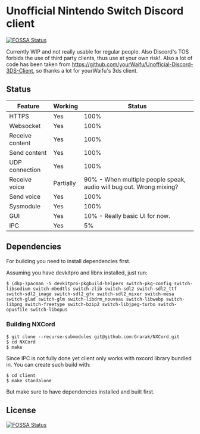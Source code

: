 # Unofficial Nintendo Switch Discord client
[![FOSSA Status](https://app.fossa.io/api/projects/git%2Bgithub.com%2FGrarak%2FNXCord.svg?type=shield)](https://app.fossa.io/projects/git%2Bgithub.com%2FGrarak%2FNXCord?ref=badge_shield)

Currently WIP and not really usable for regular people. Also Discord's TOS forbids the use of third party clients, thus use at your own risk!. Also a lot of code has been taken from https://github.com/yourWaifu/Unofficial-Discord-3DS-Client, so thanks a lot for yourWaifu's 3ds client.

## Status
| Feature         | Working   | Status                  |
|-----------------|-----------|-------------------------|
| HTTPS           | Yes       | 100%                    |
| Websocket       | Yes       | 100%                    |
| Receive content | Yes       | 100%                    |
| Send content    | Yes       | 100%                    |
| UDP connection  | Yes       | 100%                    |
| Receive voice   | Partially | 90% - When multiple people speak, audio will bug out. Wrong mixing? |
| Send voice      | Yes       | 100%                   |
| Sysmodule       | Yes       | 100%                   |
| GUI             | Yes       | 10% - Really basic UI for now. |
| IPC             | Yes       | 5%                     |

## Dependencies
For building you need to install dependencies first.

Assuming you have devkitpro and libnx installed, just run:
```
$ (dkp-)pacman -S devkitpro-pkgbuild-helpers switch-pkg-config switch-libsodium switch-mbedtls switch-zlib switch-sdl2 switch-sdl2_ttf switch-sdl2_image switch-sdl2_gfx switch-sdl2_mixer switch-mesa switch-glad switch-glm switch-libdrm_nouveau switch-libwebp switch-libpng switch-freetype switch-bzip2 switch-libjpeg-turbo switch-opusfile switch-libopus
```

### Building NXCord
```
$ git clone --recurse-submodules git@github.com:Grarak/NXCord.git
$ cd NXCord
$ make
```

Since IPC is not fully done yet client only works with nxcord library bundled in. You can create such build with:
```
$ cd client
$ make standalone
```
But make sure to have dependencies installed and built first.


## License
[![FOSSA Status](https://app.fossa.io/api/projects/git%2Bgithub.com%2FGrarak%2FNXCord.svg?type=large)](https://app.fossa.io/projects/git%2Bgithub.com%2FGrarak%2FNXCord?ref=badge_large)
